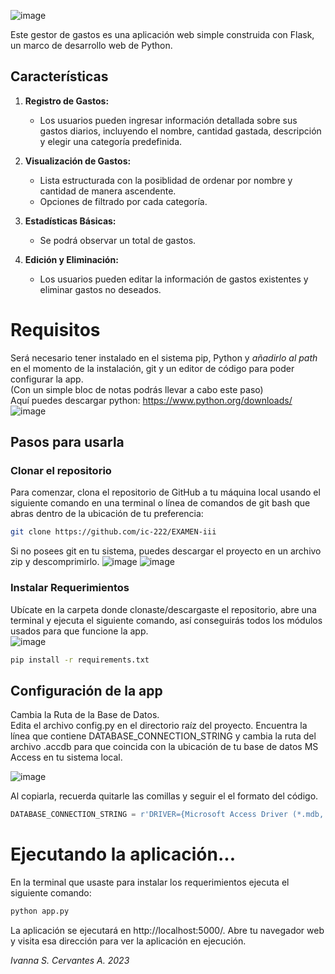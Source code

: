 ![image](https://github.com/ic-222/EXAMEN-iii/assets/136537533/27136b7a-fa0b-4e41-be71-6ad28b6c7837)


Este gestor de gastos es una aplicación web simple construida con Flask, un marco de desarrollo web de Python. 
## Características

1. **Registro de Gastos:**
   - Los usuarios pueden ingresar información detallada sobre sus gastos diarios, incluyendo el nombre, cantidad gastada, descripción y elegir una categoría predefinida.

2. **Visualización de Gastos:**
   - Lista estructurada con la posiblidad de ordenar por nombre y cantidad de manera ascendente.
   - Opciones de filtrado por cada categoría.

3. **Estadísticas Básicas:**
   - Se podrá observar un total de gastos.

4. **Edición y Eliminación:**
   - Los usuarios pueden editar la información de gastos existentes y eliminar gastos no deseados.


# Requisitos
Será necesario tener instalado en el sistema pip, Python y *añadirlo al path* en el momento de la instalación, git y un editor de código para poder configurar la app.
<br>
(Con un simple bloc de notas podrás llevar a cabo este paso)
<br>
Aquí puedes descargar python: https://www.python.org/downloads/
![image](https://github.com/ic-222/EXAMEN-iii/assets/136537533/ec6dd1b7-0261-421e-864f-b385e69cf65d)


## Pasos para usarla

### Clonar el repositorio
Para comenzar, clona el repositorio de GitHub a tu máquina local usando el siguiente comando en una terminal o línea de comandos de git bash que abras dentro de la ubicación de tu preferencia:

```bash
git clone https://github.com/ic-222/EXAMEN-iii
```
Si no posees git en tu sistema, puedes descargar el proyecto en un archivo zip y descomprimirlo.
![image](https://github.com/ic-222/EXAMEN-iii/assets/136537533/0f240e40-e4ac-4a84-8389-88ec5289dd5c)
![image](https://github.com/ic-222/EXAMEN-iii/assets/136537533/5749a3e1-af28-415f-bec9-2b3ff30687bd)

### Instalar Requerimientos
Ubícate en la carpeta donde clonaste/descargaste el repositorio, abre una terminal y ejecuta el siguiente comando, así conseguirás todos los módulos usados para que funcione la app.
<br>
![image](https://github.com/ic-222/EXAMEN-iii/assets/136537533/0c8f3e59-4e27-4627-a248-4e05ea1fd9c6)



```bash
pip install -r requirements.txt
```

## Configuración de la app
Cambia la Ruta de la Base de Datos.
<br>
Edita el archivo config.py en el directorio raíz del proyecto. 
Encuentra la línea que contiene DATABASE_CONNECTION_STRING y cambia la ruta del archivo .accdb para que coincida con la ubicación de tu base de datos MS Access en tu sistema local.

![image](https://github.com/ic-222/EXAMEN-iii/assets/136537533/3009c9c3-eb61-4181-b9a0-579772a07683)

Al copiarla, recuerda quitarle las comillas y seguir el el formato del código.

```python
DATABASE_CONNECTION_STRING = r'DRIVER={Microsoft Access Driver (*.mdb, *.accdb)};DBQ=TU_RUTA.accdb;'
```

# Ejecutando la aplicación...

En la terminal que usaste para instalar los requerimientos ejecuta el siguiente comando:

``` bash
python app.py
```

La aplicación se ejecutará en http://localhost:5000/. Abre tu navegador web y visita esa dirección para ver la aplicación en ejecución.


*Ivanna S. Cervantes A. 2023*

